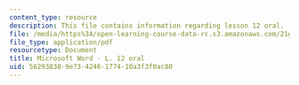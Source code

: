 ```yaml
---
content_type: resource
description: This file contains information regarding lesson 12 oral.
file: /media/https%3A/open-learning-course-data-rc.s3.amazonaws.com/21g-104-chinese-iv-regular-spring-2004/562938389e734246177410a3f3f0ac80_MIT21G_104S04_Oral_12.pdf
file_type: application/pdf
resourcetype: Document
title: Microsoft Word - L. 12 oral
uid: 56293838-9e73-4246-1774-10a3f3f0ac80
---
```

